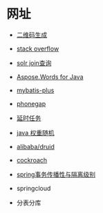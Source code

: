 # 网址
* [二维码生成](http://www.wwei.cn)
* [stack overflow](http://stackoverflow.com/search)
* [solr join查询](https://blog.csdn.net/acmilanvanbasten/article/details/35804883)
* [Aspose.Words for Java](https://docs.aspose.com/display/wordsjava/Home)
* [mybatis-plus](http://baomidou.oschina.io/mybatis-plus-doc)
* [phonegap](https://build.phonegap.com)
* [延时任务](https://www.cnblogs.com/rjzheng/p/8972725.html)
* [java 权重随机](https://blog.csdn.net/qq_41399429/article/details/78811714)
* [alibaba/druid](https://github.com/alibaba/druid/wiki/%E9%85%8D%E7%BD%AE_LogFilter)
* [cockroach](https://www.cockroachlabs.com/docs/stable/start-a-local-cluster.html)
* [spring事务传播性与隔离级别](https://my.oschina.net/dongli/blog/56904)

* springcloud
* 分表分库
